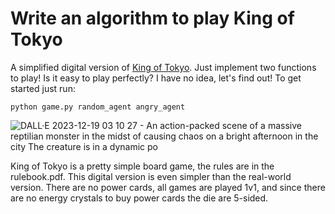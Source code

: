 # Write an algorithm to play King of Tokyo
A simplified digital version of [King of Tokyo](https://boardgamegeek.com/boardgame/70323/king-tokyo). Just implement two functions to play! Is it easy to play perfectly? I have no idea, let's find out! To get started just run:
```
python game.py random_agent angry_agent
```
![DALL·E 2023-12-19 03 10 27 - An action-packed scene of a massive reptilian monster in the midst of causing chaos on a bright afternoon in the city  The creature is in a dynamic po](https://github.com/haraschax/godzilla/assets/6804392/41c134d5-5b46-4877-8bf5-1e46f9630543)

King of Tokyo is a pretty simple board game, the rules are in the rulebook.pdf. This digital version is even simpler than the real-world version. There are no power cards, all games are played 1v1, and since there are no energy crystals to buy power cards the die are 5-sided.
